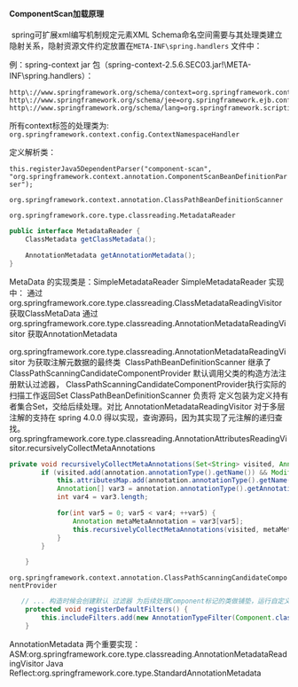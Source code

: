 #### ComponentScan加载原理

​	spring可扩展xml编写机制规定元素XML Schema命名空间需要与其处理类建立隐射关系，隐射资源文件约定放置在``META-INF\spring.handlers`` 文件中：

例：spring-context jar 包（spring-context-2.5.6.SEC03.jar!\META-INF\spring.handlers）：

```properties
http\://www.springframework.org/schema/context=org.springframework.context.config.ContextNamespaceHandler
http\://www.springframework.org/schema/jee=org.springframework.ejb.config.JeeNamespaceHandler
http\://www.springframework.org/schema/lang=org.springframework.scripting.config.LangNamespaceHandler
```

所有context标签的处理类为: ``org.springframework.context.config.ContextNamespaceHandler``

定义解析类：

``this.registerJava5DependentParser("component-scan", "org.springframework.context.annotation.ComponentScanBeanDefinitionParser");``

``org.springframework.context.annotation.ClassPathBeanDefinitionScanner``

``org.springframework.core.type.classreading.MetadataReader``

```java
public interface MetadataReader {
    ClassMetadata getClassMetadata();

    AnnotationMetadata getAnnotationMetadata();
}
```
MetaData 的实现类是：SimpleMetadataReader
SimpleMetadataReader 实现中：
        通过 org.springframework.core.type.classreading.ClassMetadataReadingVisitor 获取ClassMetaData
        通过 org.springframework.core.type.classreading.AnnotationMetadataReadingVisitor 获取AnnotationMetadata


org.springframework.core.type.classreading.AnnotationMetadataReadingVisitor 为获取注解元数据的最终类
​	ClassPathBeanDefinitionScanner 继承了 ClassPathScanningCandidateComponentProvider 默认调用父类的构造方法注册默认过滤器，
ClassPathScanningCandidateComponentProvider执行实际的扫描工作返回Set<BeanDefinition> ClassPathBeanDefinitionScanner 负责将
定义包装为定义持有者集合Set<BeanDefinitionHolder>，交给后续处理。对比 AnnotationMetadataReadingVisitor 对于多层注解的支持在
spring 4.0.0 得以实现，查询源码，因为其实现了元注解的递归查找。
org.springframework.core.type.classreading.AnnotationAttributesReadingVisitor.recursivelyCollectMetaAnnotations
```java
private void recursivelyCollectMetaAnnotations(Set<String> visited, Annotation annotation) {
        if (visited.add(annotation.annotationType().getName()) && Modifier.isPublic(annotation.annotationType().getModifiers())) {
            this.attributesMap.add(annotation.annotationType().getName(), AnnotationUtils.getAnnotationAttributes(annotation, true, true));
            Annotation[] var3 = annotation.annotationType().getAnnotations();
            int var4 = var3.length;

            for(int var5 = 0; var5 < var4; ++var5) {
                Annotation metaMetaAnnotation = var3[var5];
                this.recursivelyCollectMetaAnnotations(visited, metaMetaAnnotation);
            }
        }

    }
```

``org.springframework.context.annotation.ClassPathScanningCandidateComponentProvider``
```java
   // ... 构造时候会创建默认 过滤器 为后续处理Component标记的类做铺垫，运行自定义过滤器来进行处理。。
    protected void registerDefaultFilters() {
		this.includeFilters.add(new AnnotationTypeFilter(Component.class));
	}
```
AnnotationMetadata 两个重要实现：
        ASM:org.springframework.core.type.classreading.AnnotationMetadataReadingVisitor
        Java Reflect:org.springframework.core.type.StandardAnnotationMetadata
